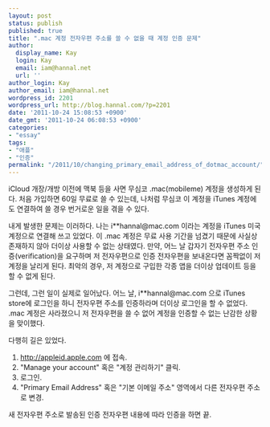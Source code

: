 ```yaml
---
layout: post
status: publish
published: true
title: ".mac 계정 전자우편 주소를 쓸 수 없을 때 계정 인증 문제"
author:
  display_name: Kay
  login: Kay
  email: iam@hannal.net
  url: ''
author_login: Kay
author_email: iam@hannal.net
wordpress_id: 2201
wordpress_url: http://blog.hannal.com/?p=2201
date: '2011-10-24 15:08:53 +0900'
date_gmt: '2011-10-24 06:08:53 +0900'
categories:
- "essay"
tags:
- "애플"
- "인증"
permalink: "/2011/10/changing_primary_email_address_of_dotmac_account/"
---
```

<p>iCloud 개장/개방 이전에 맥북 등을 사면 무심코 .mac(mobileme) 계정을 생성하게 된다. 처음 가입하면 60일 무료로 쓸 수 있는데, 나처럼 무심코 이 계정을 iTunes 계정에도 연결하여 쓸 경우 번거로운 일을 겪을 수 있다.</p>
<p>내게 발생한 문제는 이러하다. 나는 i**hannal@mac.com 이라는 계정을 iTunes 미국 계정으로 연결해 쓰고 있었다. 이 .mac 계정은 무료 사용 기간을 넘겼기 때문에 사실상 존재하지 않아 더이상 사용할 수 없는 상태였다. 만약, 어느 날 갑자기 전자우편 주소 인증(verification)을 요구하며 저 전자우편으로 인증 전자우편을 보내온다면 꼼짝없이 저 계정을 날리게 된다. 최악의 경우, 저 계정으로 구입한 각종 앱을 더이상 업데이트 등을 할 수 없게 된다.</p>
<p>그런데, 그런 일이 실제로 일어났다. 어느 날, i**hannal@mac.com 으로 iTunes store에 로그인을 하니 전자우편 주소를 인증하라며 더이상 로그인을 할 수 없었다. .mac 계정은 사라졌으니 저 전자우편을 쓸 수 없어 계정을 인증할 수 없는 난감한 상황을 맞이했다.</p>
<p>다행히 길은 있었다.</p>
<ol>
<li><a href="http://appleid.apple.com">http://appleid.apple.com</a> 에 접속.</li>
<li>"Manage your account" 혹은 "계정 관리하기" 클릭.</li>
<li>로그인.</li>
<li>"Primary Email Address" 혹은 "기본 이메일 주소" 영역에서 다른 전자우편 주소로 변경.</li>
</ol>
<p>새 전자우편 주소로 발송된 인증 전자우편 내용에 따라 인증을 하면 끝.</p>
<p>&nbsp;</p>
